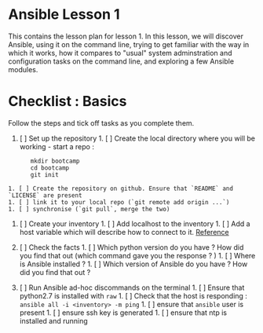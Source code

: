 # Ansible Lesson 1

This contains the lesson plan for lesson 1. In this lesson, we will discover Ansible, using it on the command line, trying to get familiar with the way in which it works, how it compares to "usual" system adminstration and configuration tasks on the command line, and exploring a few Ansible modules.

# Checklist : Basics

Follow the steps and tick off tasks as you complete them.

  1. [ ] Set up the repository
    1. [ ] Create the local directory where you will be working - start a repo :

            mkdir bootcamp
            cd bootcamp
            git init

    1. [ ] Create the repository on github. Ensure that `README` and `LICENSE` are present
    1. [ ] link it to your local repo (`git remote add origin ...`)
    1. [ ] synchronise (`git pull`, merge the two)

  1. [ ] Create your inventory
    1. [ ] Add localhost to the inventory
    1. [ ] Add a host variable which will describe how to connect to it. [Reference](http://docs.ansible.com/ansible/intro_inventory.html#non-ssh-connection-types)
  1. [ ] Check the facts
    1. [ ] Which python version do you have ? How did you find that out (which command gave you the response ? )
    1. [ ] Where is Ansible installed ?
    1. [ ] Which version of Ansible do you have ? How did you find that out ?

  1. [ ] Run Ansible ad-hoc discommands on the terminal
    1. [ ] Ensure that python2.7 is installed with `raw`
    1. [ ] Check that the host is responding : `ansible all -i <inventory> -m ping`
    1. [ ] ensure that `ansible` user is present
    1. [ ] ensure ssh key is generated
    1. [ ] ensure that ntp is installed and running
